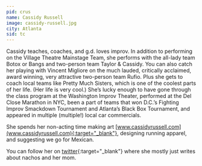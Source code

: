 ```yaml
---
pid: crus
name: Cassidy Russell
image: cassidy-russell.jpg
city: Atlanta
sid: tc
---
```

Cassidy teaches, coaches, and g.d. loves improv. In addition to performing on the Village Theatre Mainstage Team, she performs with the all-lady team Botox or Bangs and two-person team Taylor & Cassidy. You can also catch her playing with Vincent Migliore on the much lauded, critically acclaimed, award winning, very attractive two-person team Rufio. Plus she gets to coach local teams like Pretty Much Sisters, which is one of the coolest parts of her life. (Her life is very cool.) She’s lucky enough to have gone through the class program at the Washington Improv Theater, performed at the Del Close Marathon in NYC, been a part of teams that won D.C.’s Fighting Improv Smackdown Tournament and Atlanta’s Black Box Tournament, and appeared in multiple (multiple!) local car commercials.

She spends her non-acting time making art [www.cassidyrussell.com](www.cassidyrussell.com){:target="_blank"}, designing running apparel, and suggesting we go for Mexican.

You can follow her on [twitter](https://twitter.com/intent/follow?original_referer=http%3A%2F%2Fvillagecomedy.com%2Fcast%2Fcassidy-russell%2F&ref_src=twsrc%5Etfw&region=follow_link&screen_name=ramblingcass&tw_p=followbutton){:target="_blank"} where she mostly just writes about nachos and her mom.

